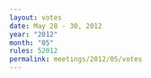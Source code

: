 ```yaml
---
layout: votes
date: May 28 - 30, 2012
year: "2012"
month: "05"
rules: 52012
permalink: meetings/2012/05/votes
---
```

